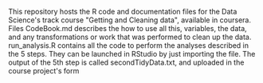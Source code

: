 This repository hosts the R code and documentation files for the Data Science's track course "Getting and Cleaning data", available in coursera.
Files
CodeBook.md describes the how to use all this, variables, the data, and any transformations or work that was performed to clean up the data.
run_analysis.R contains all the code to perform the analyses described in the 5 steps. They can be launched in RStudio by just importing the file.
The output of the 5th step is called secondTidyData.txt, and uploaded in the course project's form

